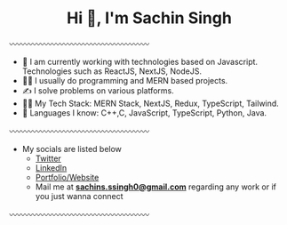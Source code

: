 <h1 align="center">Hi 👋, I'm Sachin Singh</h1>

〰️〰️〰️〰️〰️〰️〰️〰️〰️〰️〰️〰️〰️〰️〰️〰️〰️〰️

- 🌱 I am currently working with technologies based on Javascript. Technologies such as ReactJS, NextJS, NodeJS.
- 👨‍💻 I usually do programming and MERN based projects.
- ✍️ I solve problems on various platforms.
- 👨‍💻 My Tech Stack: MERN Stack, NextJS, Redux, TypeScript, Tailwind.
- 📃 Languages I know: C++,C, JavaScript, TypeScript, Python, Java.

〰️〰️〰️〰️〰️〰️〰️〰️〰️〰️〰️〰️〰️〰️〰️〰️〰️〰️

- My socials are listed below
  - [Twitter](https://x.com/itsSachins0)
  - [LinkedIn](https://www.linkedin.com/in/itsSachins0/)
  - [Portfolio/Website ](https://sachins0.github.io/Portfolio_Website/)
  - Mail me at **sachins.ssingh0@gmail.com** regarding any work or if you just wanna connect

〰️〰️〰️〰️〰️〰️〰️〰️〰️〰️〰️〰️〰️〰️〰️〰️〰️〰️
